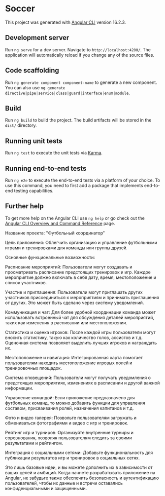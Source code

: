 # Soccer

This project was generated with [Angular CLI](https://github.com/angular/angular-cli) version 16.2.3.

## Development server

Run `ng serve` for a dev server. Navigate to `http://localhost:4200/`. The application will automatically reload if you change any of the source files.

## Code scaffolding

Run `ng generate component component-name` to generate a new component. You can also use `ng generate directive|pipe|service|class|guard|interface|enum|module`.

## Build

Run `ng build` to build the project. The build artifacts will be stored in the `dist/` directory.

## Running unit tests

Run `ng test` to execute the unit tests via [Karma](https://karma-runner.github.io).

## Running end-to-end tests

Run `ng e2e` to execute the end-to-end tests via a platform of your choice. To use this command, you need to first add a package that implements end-to-end testing capabilities.

## Further help

To get more help on the Angular CLI use `ng help` or go check out the [Angular CLI Overview and Command Reference](https://angular.io/cli) page.


Название проекта: "Футбольный координатор"

Цель приложения: Облегчить организацию и управление футбольными играми и тренировками для команды или группы друзей.

Основные функциональные возможности:

Расписание мероприятий: Пользователи могут создавать и просматривать расписание предстоящих тренировок и игр. Каждое мероприятие должно включать в себя дату, время, местоположение и список участников.

Участие и приглашения: Пользователи могут приглашать других участников присоединиться к мероприятиям и принимать приглашения от других. Это может быть сделано через систему уведомлений.

Коммуникация и чат: Для более удобной координации команда может использовать встроенный чат для обсуждения деталей мероприятий, таких как изменения в расписании или местоположении.

Статистика и оценка игроков: После каждой игры пользователи могут вносить статистику, такую как количество голов, ассистов и т.д. Оценочная система позволяет выделить лучших игроков и награждать их.

Местоположение и навигация: Интегрированная карта помогает пользователям находить местоположение игровых полей и тренировочных площадок.

Система оповещений: Пользователи могут получать уведомления о предстоящих мероприятиях, изменениях в расписании и другой важной информации.

Управление командой: Если приложение предназначено для футбольных команд, то можно добавить функции для управления составом, присваивания ролей, назначения капитанов и т.д.

Фото и видео галерея: Позвольте пользователям загружать и обмениваться фотографиями и видео с игр и тренировок.

Рейтинг игр и турниров: Организуйте внутренние турниры и соревнования, позволяя пользователям следить за своими результатами и рейтингом.

Интеграция с социальными сетями: Добавьте функциональность для публикации результатов игр и тренировок в социальных сетях.

Это лишь базовые идеи, и вы можете дополнить их в зависимости от ваших целей и амбиций. Когда начнете разрабатывать приложение на Angular, не забудьте также обеспечить безопасность и аутентификацию пользователей, чтобы их данные и встречи оставались конфиденциальными и защищенными.